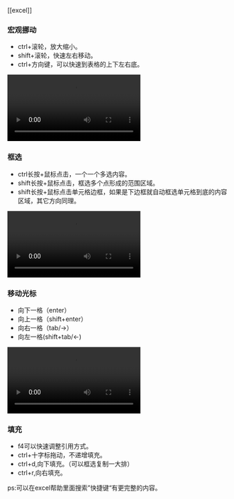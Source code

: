 [[excel]]

### 宏观挪动
- ctrl+滚轮，放大缩小。
- shift+滚轮，快速左右移动。
- ctrl+方向键，可以快速到表格的上下左右底。

<video controls style="max-width: 100%; height: auto;"><source src="https://c.zhzhzh.fun/d/%E4%B8%80%E5%88%BB%E7%9B%B8%E5%86%8C/736b49af-de5b-428c-ab49-7962bb3d64de.mp4?sign=4ZE60YjkL9cRjYM7HLSbcAfSuVLaKz_bC-9XH7k03CM=:0" type="video/mp4">您的浏览器不支持视频标签。</video>

### 框选
- ctrl长按+鼠标点击，一个一个多选内容。
- shift长按+鼠标点击，框选多个点形成的范围区域。
- shift长按+鼠标点击单元格边框，如果是下边框就自动框选单元格到底的内容区域，其它方向同理。

<video controls style="max-width: 100%; height: auto;"><source src="https://c.zhzhzh.fun/d/%E4%B8%80%E5%88%BB%E7%9B%B8%E5%86%8C/f1af9a46-ea9b-4a9d-b8d4-ae80c9f96201.mp4?sign=xHVME2AVHRNmkjp_xLGWcLrHv_EGfhp9jKP54aAZPnY=:0" type="video/mp4">您的浏览器不支持视频标签。</video>

### 移动光标
- 向下一格（enter）
- 向上一格（shift+enter）
- 向右一格（tab/→）
- 向左一格(shift+tab/←)

<video controls style="max-width: 100%; height: auto;"><source src="https://c.zhzhzh.fun/d/%E4%B8%80%E5%88%BB%E7%9B%B8%E5%86%8C/bee330f6-8e5e-4aa8-817c-1b0c83f2e2e1.mp4?sign=G-Hd0Bl9tr4J9R53N3GUlEBxs8JvrLelAfLrxKbWXPY=:0" type="video/mp4">您的浏览器不支持视频标签。</video>
### 填充
- f4可以快速调整引用方式。
- ctrl+十字标拖动，不递增填充。
- ctrl+d,向下填充。（可以框选复制一大排）
- ctrl+r,向右填充。

ps:可以在excel帮助里面搜索”快捷键“有更完整的内容。

